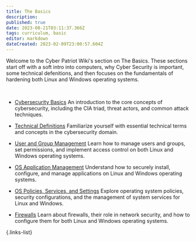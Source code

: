 ```yaml
---
title: The Basics
description: 
published: true
date: 2023-08-21T03:11:37.366Z
tags: curriculum, basic
editor: markdown
dateCreated: 2023-02-09T23:00:57.604Z
---
```


Welcome to the Cyber Patriot Wiki's section on The Basics. These sections start off with a soft intro into computers, why Cyber Security is important, some technical defenitions, and then focuses on the fundamentals of hardening both Linux and Windows operating systems. 

<br>

- [Cybersecurity Basics](/curriculum/basics/cyber-security-basics)
	An introduction to the core concepts of cybersecurity, including the CIA triad, threat actors, and common attack techniques.

- [Technical Definitions](/curriculum/basics/technical-definitions.md)
	Familiarize yourself with essential technical terms and concepts in the cybersecurity domain.

- [User and Group Management](/curriculum/basics/user-group-management.md)
	Learn how to manage users and groups, set permissions, and implement access control on both Linux and Windows operating systems.

- [OS Application Management](/curriculum/basics/os-application-management.md)
	Understand how to securely install, configure, and manage applications on Linux and Windows operating systems.

- [OS Policies, Services, and Settings](/curriculum/basics/os-policies-services-and-settings.md)
	Explore operating system policies, security configurations, and the management of system services for Linux and Windows.

- [Firewalls](/curriculum/basics/firewalls.md)
	Learn about firewalls, their role in network security, and how to configure them for both Linux and Windows operating systems.

{.links-list}
